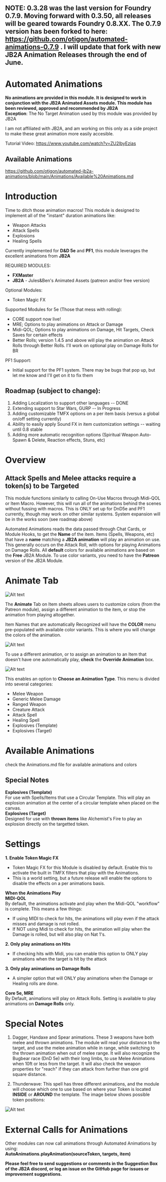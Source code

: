 ## NOTE: 0.3.28 was the last version for Foundry 0.7.9. Moving forward with 0.3.50, all releases will be geared towards Foundry 0.8.XX. The 0.7.9 version has been forked to here: https://github.com/otigon/automated-animations-0.7.9 . I will update that fork with new JB2A Animation Releases through the end of June.

# Automated Animations
**No animations are provided in this module. It is designed to work in conjunction with the JB2A Animated Assets module. This module has been reviewed, approved and recommended by JB2A**  
**Exception**: The No Target Animation used by this module was provided by JB2A  

I am not affiliated with JB2A, and am working on this only as a side project to make these great animation more easily accesible. 

Tutorial Video: https://www.youtube.com/watch?v=ZU2IbyEzias
## Available Animations ##
https://github.com/otigon/automated-jb2a-animations/blob/main/Animations/Available%20Animations.md  

# Introduction


Time to ditch those animation macros! This module is designed to implement all of the "instant" duration animations like:

- Weapon Attacks
- Attack Spells
- Explosions
- Healing Spells

Currently implemented for **D&D 5e** and **PF1**, this module leverages the excellent animations from **JB2A**

REQUIRED MODULES: 
- **FXMaster**
- **JB2A** - Jules&Ben's Animated Assets (patreon and/or free version)  

Optional Modules:
- Token Magic FX

Supported Modules for 5e (Those that mess with rolling):
- CORE support now live!
- MRE; Options to play animations on Attack or Damage
- Midi-QOL; Options to play animations on Damage, Hit Targets, Check Saves for certain effects
- Better Rolls; version 1.4.5 and above will play the animation on Attack Rolls through Better Rolls. I'll work on optional play on Damage Rolls for BR

PF1 Support:
- Initial support for the PF1 system. There may be bugs that pop up, but let me know and I'll get on it to fix them


## Roadmap (subject to change):  
    
1. Adding Localization to support other languages -- DONE     
2. Extending support to Star Wars, GURP  -- In Progress
4. Adding customizable TMFX options on a per item basis (versus a global on/off setting currently)
5. Ability to easily apply Sound FX in item customization settings  -- waiting until 0.8 stable  
6. Adding more automatic recognition options (Spiritual Weapon Auto-Spawn & Delete, Reaction effects, Stuns, etc)  

# Overview
## Attack Spells and Melee attacks require a token(s) to be Targeted

This module functions similarly to calling On-Use Macros through Midi-QOL or Item Macro. However, this will run all of the animations behind the scenes without fussing with macros. This is ONLY set up for DnD5e and PF1 currently, though may work on other similar systems. System expansion will be in the works soon (see roadmap above) 

Automated Animations reads the data passed through Chat Cards, or Module Hooks, to get the **Name** of the item. Items (Spells, Weapons, etc) that have a **name** matching a **JB2A animation** will play an animation on use. This generally occurs on the Attack Roll, with options for playing Animations on Damage Rolls. All **default** colors for available animations are based on the **Free** JB2A Module. To use color variants, you need to have the **Patreon** version of the JB2A Module.

# Animate Tab  

![Alt text](pictures/AnimateTab.PNG)  

The **Animate** Tab on Item sheets allows users to customize colors (from the Patreon module), assign a different animation to the item, or stop the animation from playing altogether.  

Item Names that are automatically Recognized will have the **COLOR** menu pre-populated with available color variants. This is where you will change the colors of the animation.  
  
![Alt text](pictures/AnimateColors.PNG)  
  
To use a different animation, or to assign an animation to an Item that doesn't have one automatically play, **check** the **Override Animation** box. 

![Alt text](pictures/AnimateOverride.PNG)  

This enables an option to **Choose an Animation Type**. This menu is divided into several categories:  
- Melee Weapon  
- Generic Melee Damage  
- Ranged Weapon  
- Creature Attack  
- Attack Spell  
- Healing Spell  
- Explosives (Template)  
- Explosives (Target)  

# Available Animations  
check the Animations.md file for available animations and colors  
## Special Notes  
**Explosives (Template)**  
For use with Spells/Items that use a Circular Template. This will play an explosion animation at the center of a circular template when placed on the canvas.  
**Explosives (Target)**  
Designed for use with **thrown items** like Alchemist's Fire to play an explosion directly on the targetted token.  

# Settings

**1. Enable Token Magic FX**
- Token Magic FX for this Module is disabled by default. Enable this to activate the built in TMFX filters that play with the Animations.
- This is a world setting, but a future release will enable the options to disable the effects on a per animations basis.

**When the Animations Play**  
**MIDI-QOL**  
By default, the animations activate and play when the Midi-QOL "workflow" is complete. This means a few things:  
- If using MIDI to check for hits, the animations will play even if the attack misses and damage is not rolled.
- If NOT using Midi to check for hits, the animation will play when the Damage is rolled, but will also play on Nat 1's.

**2. Only play animations on Hits**
- If checking hits with Midi, you can enable this option to ONLY play animations when the target is hit by the attack

**3. Only play animations on Damage Rolls**
- A simpler option that will ONLY play animations when the Damage or Healing rolls are done.

**Core 5e, MRE**  
By Default, animations will play on Attack Rolls. Setting is available to play animations on **Damage Rolls** only.

# Special Notes

1. Dagger, Handaxe and Spear animations. These 3 weapons have both melee and thrown animations. The module will read your distance to the target, and use the melee animation while in range, while switching to the thrown animation when out of melee range. It will also recognize the Bugbear race (DnD 5e) with their long limbs, to use Melee Animations when 10ft or less from the target. It will also check the weapon properties for "reach" if they can attack from further than one grid square distance.

2. Thunderwave: This spell has three different animations, and the module will choose which one to use based on where your Token is located **INSIDE** or **AROUND** the template. The image below shows possible token positions:  

![Alt text](pictures/ThunderWaveLoc.png)  
  
  
# External Calls for Animations  
Other modules can now call animations through Automated Animations by using:  
**AutoAnimations.playAnimation(sourceToken, targets, item)**  



**Please feel free to send suggestions or comments in the Suggestion Box of the JB2A discord, or log an issue on the GitHub page for issues or improvement suggestions.**


